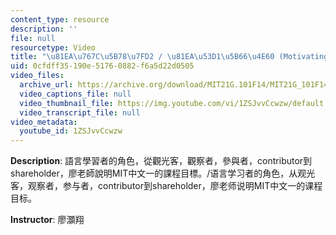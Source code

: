 ```yaml
---
content_type: resource
description: ''
file: null
resourcetype: Video
title: "\u81EA\u767C\u5B78\u7FD2 / \u81EA\u53D1\u5B66\u4E60 (Motivating Students)"
uid: 0cfdff35-190e-5176-0882-f6a5d22d0505
video_files:
  archive_url: https://archive.org/download/MIT21G.101F14/MIT21G_101F14_Motivating_Students_Chinese_300k.mp4
  video_captions_file: null
  video_thumbnail_file: https://img.youtube.com/vi/1ZSJvvCcwzw/default.jpg
  video_transcript_file: null
video_metadata:
  youtube_id: 1ZSJvvCcwzw
---
```


**Description**: 語言學習者的角色，從觀光客，觀察者，參與者，contributor到shareholder，廖老師說明MIT中文一的課程目標。/语言学习者的角色，从观光客，观察者，参与者，contributor到shareholder，廖老师说明MIT中文一的课程目标。

**Instructor**: 廖灝翔